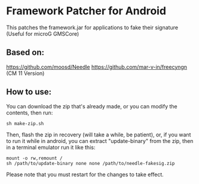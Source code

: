 # Framework Patcher for Android
This patches the framework.jar for applications to fake their signature (Useful for microG GMSCore)

## Based on:
https://github.com/moosd/Needle
https://github.com/mar-v-in/freecyngn (CM 11 Version)

## How to use:
You can download the zip that's already made, or you can modify the contents, then run:
```
sh make-zip.sh
```
Then, flash the zip in recovery (will take a while, be patient), or, if you want to run it while in android, you can extract "update-binary" from the zip, then in a terminal emulator run it like this:
```
mount -o rw,remount /
sh /path/to/update-binary none none /path/to/needle-fakesig.zip
```
Please note that you must restart for the changes to take effect.
